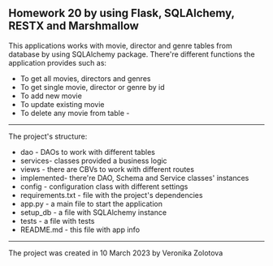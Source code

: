 ## Homework 20 by using Flask, SQLAlchemy, RESTX and Marshmallow
This applications works with movie, director and genre tables from database by using SQLAlchemy package. There're different functions the application provides such as:

 - To get all movies, directors and genres
 - To get single movie, director or genre by id
 - To add new movie
 - To update existing movie
 - To delete any movie from table - 
 ---
The project's structure: 
 - dao - DAOs to work with different tables
 - services- classes provided a business logic
 - views - there are CBVs to work with different routes
 - implemented- there're DAO, Schema and Service classes' instances
 - config - configuration class with different settings
 - requirements.txt - file with the project's dependencies
 - app.py - a main file to start the application
 - setup_db - a file with SQLAlchemy instance
 - tests - a file with tests
 - README.md - this file with app info
 ---
 The project was created in 10 March 2023 by Veronika Zolotova
 
